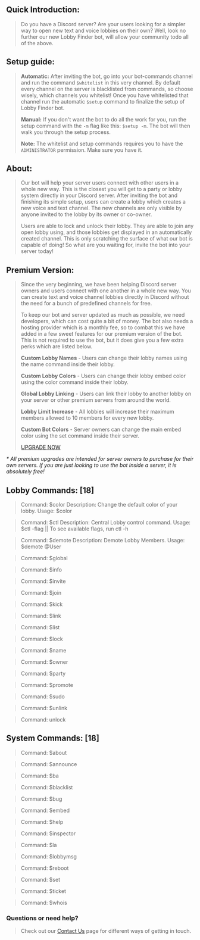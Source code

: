 ## Quick Introduction:
> Do you have a Discord server? Are your users looking for a simpler way
> to open new text and voice lobbies on their own? Well, look no further
> our new Lobby Finder bot, will allow your community todo all of the
> above.

## Setup guide:
> **Automatic:** After inviting the bot, go into your bot-commands channel and run the command `$whitelist` in this very channel. By
> default every channel on the server is blacklisted from commands, so
> choose wisely, which channels you whitelist! Once you have whitelisted
> that channel run the automatic `$setup` command to finalize the setup
> of Lobby Finder bot.
> 
> **Manual:** If you don't want the bot to do all the work for you, run the setup command with the `-m` flag like this: `$setup -m`. The bot
> will then walk you through the setup process.
> 
> **Note:** The whitelist and setup commands requires you to have the `ADMINISTRATOR` permission. Make sure you have it.

## About:
> Our bot will help your server users connect with other users in a
> whole new way. This is the closest you will get to a party or lobby
> system directly in your Discord server. After inviting the bot and
> finishing its simple setup, users can create a lobby which creates a
> new voice and text channel. The new channels are only visible by
> anyone invited to the lobby by its owner or co-owner. 
> 
> Users are able to lock and unlock their lobby. They are able to join
> any open lobby using, and those lobbies get displayed in an
> automatically created channel. This is only scratching the surface of
> what our bot is capable of doing! So what are you waiting for, invite
> the bot into your server today!

## Premium Version:
> Since the very beginning, we have been helping Discord server owners and users connect with one another in a whole new way. You can create text and voice channel lobbies directly in Discord without the need for a bunch of predefined channels for free.
> 
> To keep our bot and server updated as much as possible, we need developers, which can cost quite a bit of money. The bot also needs a hosting provider which is a monthly fee, so to combat this we have added in a few sweet features for our premium version of the bot. This is not required to use the bot, but it does give you a few extra perks which are listed below.
> 
> **Custom Lobby Names** - Users can change their lobby names using the name command inside their lobby.
> 
> **Custom Lobby Colors** - Users can change their lobby embed color using the color command inside their lobby.
> 
> **Global Lobby Linking** - Users can link their lobby to another lobby on your server or other premium servers from around the world.
> 
> **Lobby Limit Increase** - All lobbies will increase their maximum members allowed to 10 members for every new lobby.
> 
> **Custom Bot Colors** - Server owners can change the main embed color using the set command inside their server.
> 
> [UPGRADE NOW](https://www.patreon.com/lobbyfinder)

_* All premium upgrades are intended for server owners to purchase for their own servers. If you are just looking to use the bot inside a server, it is absolutely free!_

## Lobby Commands: [18]

> Command: $color
> Description: Change the default color of your lobby.
> Usage: $color

> Command: $ctl
> Description: Central Lobby control command.
> Usage: $ctl -flag || To see available flags, run ctl -h

> Command: $demote
> Description: Demote Lobby Members.
> Usage: $demote @User

> Command: $global
> 

> Command: $info
> 

> Command: $invite
> 

> Command: $join
> 

> Command: $kick
> 

> Command: $link
> 

> Command: $list
> 

> Command: $lock
> 

> Command: $name
> 

> Command: $owner
> 

> Command: $party
> 

> Command: $promote
> 

> Command: $sudo
> 

> Command: $unlink
> 

> Command: unlock
> 

## System Commands: [18]

> Command: $about
> 

> Command: $announce
> 

> Command: $ba
> 

> Command: $blacklist
> 

> Command: $bug
>

> Command: $embed
> 

> Command: $help
> 

> Command: $inspector
> 

> Command: $la
> 

> Command: $lobbymsg
> 

> Command: $reboot
> 

> Command: $set
> 

> Command: $ticket
> 

> Command: $whois
> 

### Questions or need help?
> Check out our [Contact Us](https://github.com/LobbyFinderBot/lobbyfinderbot.github.io/wiki/Contact-Us) page for different ways of getting in touch.
